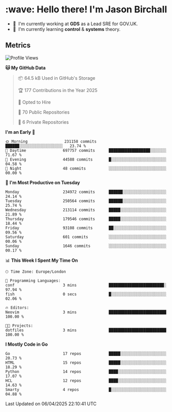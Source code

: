 <h1 align="left" id="jason-title">:wave: Hello there! I'm Jason Birchall</h1>

- :office: &nbsp;I'm currently working at **GDS** as a Lead SRE for GOV.UK.
- :seedling: &nbsp;I’m currently learning **control** & **systems** theory.

<h2>Metrics</h2>

<!--START_SECTION:waka-->
![Profile Views](http://img.shields.io/badge/Profile%20Views-1-blue)

**🐱 My GitHub Data** 

> 📦 64.5 kB Used in GitHub's Storage 
 > 
> 🏆 177 Contributions in the Year 2025
 > 
> 💼 Opted to Hire
 > 
> 📜 70 Public Repositories 
 > 
> 🔑 6 Private Repositories 
 > 
**I'm an Early 🐤** 

```text
🌞 Morning                231158 commits      ██████░░░░░░░░░░░░░░░░░░░   23.74 % 
🌆 Daytime                697757 commits      ██████████████████░░░░░░░   71.67 % 
🌃 Evening                44588 commits       █░░░░░░░░░░░░░░░░░░░░░░░░   04.58 % 
🌙 Night                  48 commits          ░░░░░░░░░░░░░░░░░░░░░░░░░   00.00 % 
```
📅 **I'm Most Productive on Tuesday** 

```text
Monday                   234972 commits      ██████░░░░░░░░░░░░░░░░░░░   24.14 % 
Tuesday                  250564 commits      ██████░░░░░░░░░░░░░░░░░░░   25.74 % 
Wednesday                213114 commits      █████░░░░░░░░░░░░░░░░░░░░   21.89 % 
Thursday                 179546 commits      █████░░░░░░░░░░░░░░░░░░░░   18.44 % 
Friday                   93108 commits       ██░░░░░░░░░░░░░░░░░░░░░░░   09.56 % 
Saturday                 601 commits         ░░░░░░░░░░░░░░░░░░░░░░░░░   00.06 % 
Sunday                   1646 commits        ░░░░░░░░░░░░░░░░░░░░░░░░░   00.17 % 
```


📊 **This Week I Spent My Time On** 

```text
🕑︎ Time Zone: Europe/London

💬 Programming Languages: 
conf                     3 mins              ████████████████████████░   97.94 % 
fish                     0 secs              █░░░░░░░░░░░░░░░░░░░░░░░░   02.06 % 

🔥 Editors: 
Neovim                   3 mins              █████████████████████████   100.00 % 

🐱‍💻 Projects: 
dotfiles                 3 mins              █████████████████████████   100.00 % 
```

**I Mostly Code in Go** 

```text
Go                       17 repos            █████░░░░░░░░░░░░░░░░░░░░   20.73 % 
HTML                     15 repos            █████░░░░░░░░░░░░░░░░░░░░   18.29 % 
Python                   14 repos            ████░░░░░░░░░░░░░░░░░░░░░   17.07 % 
HCL                      12 repos            ████░░░░░░░░░░░░░░░░░░░░░   14.63 % 
Smarty                   4 repos             █░░░░░░░░░░░░░░░░░░░░░░░░   04.88 % 
```




 Last Updated on 06/04/2025 22:10:41 UTC
<!--END_SECTION:waka-->

<!-- links -->

[issues page]: https://github.com/jasonBirchall/jasonBirchall/issues "jasonBirchall/issues"
